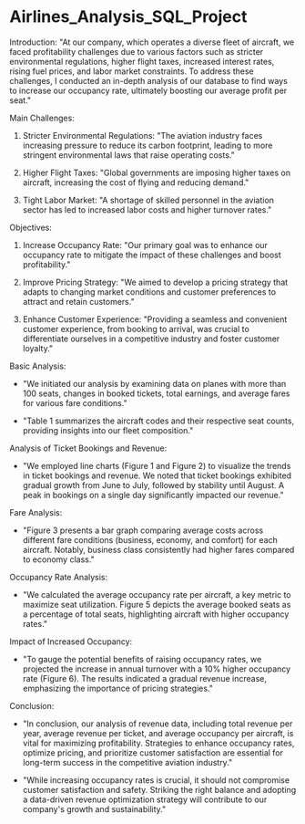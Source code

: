 # Airlines_Analysis_SQL_Project



Introduction:
"At our company, which operates a diverse fleet of aircraft, we faced profitability challenges due to various factors such as stricter environmental regulations, higher flight taxes, increased interest rates, rising fuel prices, and labor market constraints. To address these challenges, I conducted an in-depth analysis of our database to find ways to increase our occupancy rate, ultimately boosting our average profit per seat."


Main Challenges:
1. Stricter Environmental Regulations: "The aviation industry faces increasing pressure to reduce its carbon footprint, leading to more stringent environmental laws that raise operating costs."

2. Higher Flight Taxes: "Global governments are imposing higher taxes on aircraft, increasing the cost of flying and reducing demand."

3. Tight Labor Market: "A shortage of skilled personnel in the aviation sector has led to increased labor costs and higher turnover rates."


Objectives:
1. Increase Occupancy Rate: "Our primary goal was to enhance our occupancy rate to mitigate the impact of these challenges and boost profitability."

2. Improve Pricing Strategy: "We aimed to develop a pricing strategy that adapts to changing market conditions and customer preferences to attract and retain customers."

3. Enhance Customer Experience: "Providing a seamless and convenient customer experience, from booking to arrival, was crucial to differentiate ourselves in a competitive industry and foster customer loyalty."


Basic Analysis:
- "We initiated our analysis by examining data on planes with more than 100 seats, changes in booked tickets, total earnings, and average fares for various fare conditions."

- "Table 1 summarizes the aircraft codes and their respective seat counts, providing insights into our fleet composition."

Analysis of Ticket Bookings and Revenue:
- "We employed line charts (Figure 1 and Figure 2) to visualize the trends in ticket bookings and revenue. We noted that ticket bookings exhibited gradual growth from June to July, followed by stability until August. A peak in bookings on a single day significantly impacted our revenue."

Fare Analysis:
- "Figure 3 presents a bar graph comparing average costs across different fare conditions (business, economy, and comfort) for each aircraft. Notably, business class consistently had higher fares compared to economy class."

Occupancy Rate Analysis:
- "We calculated the average occupancy rate per aircraft, a key metric to maximize seat utilization. Figure 5 depicts the average booked seats as a percentage of total seats, highlighting aircraft with higher occupancy rates."

Impact of Increased Occupancy:
- "To gauge the potential benefits of raising occupancy rates, we projected the increase in annual turnover with a 10% higher occupancy rate (Figure 6). The results indicated a gradual revenue increase, emphasizing the importance of pricing strategies."


Conclusion:
- "In conclusion, our analysis of revenue data, including total revenue per year, average revenue per ticket, and average occupancy per aircraft, is vital for maximizing profitability. Strategies to enhance occupancy rates, optimize pricing, and prioritize customer satisfaction are essential for long-term success in the competitive aviation industry."

- "While increasing occupancy rates is crucial, it should not compromise customer satisfaction and safety. Striking the right balance and adopting a data-driven revenue optimization strategy will contribute to our company's growth and sustainability."

